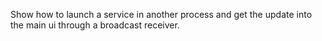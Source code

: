 Show how to launch a service in another process and get the update into the main ui through a broadcast receiver.
